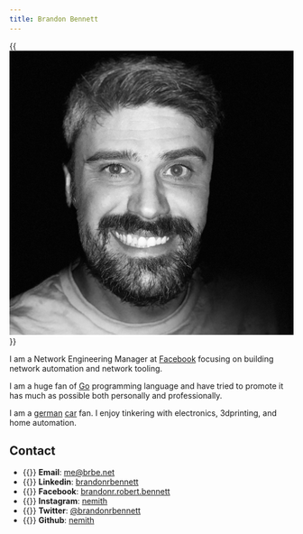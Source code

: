 ```yaml
---
title: Brandon Bennett
---
```


{{<img src="me.jpg" resize="200x">}}

I am a Network Engineering Manager at [Facebook](https://about.fb.com) focusing on building network automation and network tooling.

I am a huge fan of [Go](golang.org) programming language and have tried to promote it has much as possible both personally and professionally.

I am a [german](https://bmw.com) [car](https://porsche.com) fan.  I enjoy tinkering with electronics, 3dprinting, and home automation.



## Contact
  * {{<icon mail>}} **Email**: [me@brbe.net](mailto:me@brbe.net)
  * {{<icon linkedin>}} **Linkedin**: [brandonrbennett](https://www.linkedin.com/in/brandonrbennett/)
  * {{<icon facebook>}} **Facebook**: [brandonr.robert.bennett](https://www.facebook.com/brandon.robert.bennett/)
  * {{<icon instagram>}} **Instagram**: [nemith](https://instagram.com/nemith)
  * {{<icon twitter>}} **Twitter**: [@brandonrbennett](https://twitter.com/brandonrbennett)
  * {{<icon github>}} **Github**: [nemith](https://github.com/nemith)